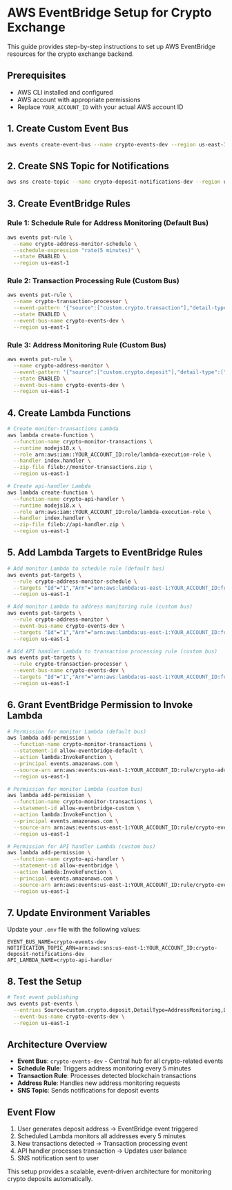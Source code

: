 # AWS EventBridge Setup for Crypto Exchange

This guide provides step-by-step instructions to set up AWS EventBridge resources for the crypto exchange backend.

## Prerequisites

- AWS CLI installed and configured
- AWS account with appropriate permissions
- Replace `YOUR_ACCOUNT_ID` with your actual AWS account ID

## 1. Create Custom Event Bus

```bash
aws events create-event-bus --name crypto-events-dev --region us-east-1
```

## 2. Create SNS Topic for Notifications

```bash
aws sns create-topic --name crypto-deposit-notifications-dev --region us-east-1
```

## 3. Create EventBridge Rules

### Rule 1: Schedule Rule for Address Monitoring (Default Bus)
```bash
aws events put-rule \
  --name crypto-address-monitor-schedule \
  --schedule-expression "rate(5 minutes)" \
  --state ENABLED \
  --region us-east-1
```

### Rule 2: Transaction Processing Rule (Custom Bus)
```bash
aws events put-rule \
  --name crypto-transaction-processor \
  --event-pattern '{"source":["custom.crypto.transaction"],"detail-type":["TransactionDetected"]}' \
  --state ENABLED \
  --event-bus-name crypto-events-dev \
  --region us-east-1
```

### Rule 3: Address Monitoring Rule (Custom Bus)
```bash
aws events put-rule \
  --name crypto-address-monitor \
  --event-pattern '{"source":["custom.crypto.deposit"],"detail-type":["AddressMonitoring"]}' \
  --state ENABLED \
  --event-bus-name crypto-events-dev \
  --region us-east-1
```

## 4. Create Lambda Functions

```bash
# Create monitor-transactions Lambda
aws lambda create-function \
  --function-name crypto-monitor-transactions \
  --runtime nodejs18.x \
  --role arn:aws:iam::YOUR_ACCOUNT_ID:role/lambda-execution-role \
  --handler index.handler \
  --zip-file fileb://monitor-transactions.zip \
  --region us-east-1

# Create api-handler Lambda
aws lambda create-function \
  --function-name crypto-api-handler \
  --runtime nodejs18.x \
  --role arn:aws:iam::YOUR_ACCOUNT_ID:role/lambda-execution-role \
  --handler index.handler \
  --zip-file fileb://api-handler.zip \
  --region us-east-1
```

## 5. Add Lambda Targets to EventBridge Rules

```bash
# Add monitor Lambda to schedule rule (default bus)
aws events put-targets \
  --rule crypto-address-monitor-schedule \
  --targets "Id"="1","Arn"="arn:aws:lambda:us-east-1:YOUR_ACCOUNT_ID:function:crypto-monitor-transactions" \
  --region us-east-1

# Add monitor Lambda to address monitoring rule (custom bus)
aws events put-targets \
  --rule crypto-address-monitor \
  --event-bus-name crypto-events-dev \
  --targets "Id"="1","Arn"="arn:aws:lambda:us-east-1:YOUR_ACCOUNT_ID:function:crypto-monitor-transactions" \
  --region us-east-1

# Add API handler Lambda to transaction processing rule (custom bus)
aws events put-targets \
  --rule crypto-transaction-processor \
  --event-bus-name crypto-events-dev \
  --targets "Id"="1","Arn"="arn:aws:lambda:us-east-1:YOUR_ACCOUNT_ID:function:crypto-api-handler" \
  --region us-east-1
```

## 6. Grant EventBridge Permission to Invoke Lambda

```bash
# Permission for monitor Lambda (default bus)
aws lambda add-permission \
  --function-name crypto-monitor-transactions \
  --statement-id allow-eventbridge-default \
  --action lambda:InvokeFunction \
  --principal events.amazonaws.com \
  --source-arn arn:aws:events:us-east-1:YOUR_ACCOUNT_ID:rule/crypto-address-monitor-schedule \
  --region us-east-1

# Permission for monitor Lambda (custom bus)
aws lambda add-permission \
  --function-name crypto-monitor-transactions \
  --statement-id allow-eventbridge-custom \
  --action lambda:InvokeFunction \
  --principal events.amazonaws.com \
  --source-arn arn:aws:events:us-east-1:YOUR_ACCOUNT_ID:rule/crypto-events-dev/* \
  --region us-east-1

# Permission for API handler Lambda (custom bus)
aws lambda add-permission \
  --function-name crypto-api-handler \
  --statement-id allow-eventbridge \
  --action lambda:InvokeFunction \
  --principal events.amazonaws.com \
  --source-arn arn:aws:events:us-east-1:YOUR_ACCOUNT_ID:rule/crypto-events-dev/* \
  --region us-east-1
```

## 7. Update Environment Variables

Update your `.env` file with the following values:

```env
EVENT_BUS_NAME=crypto-events-dev
NOTIFICATION_TOPIC_ARN=arn:aws:sns:us-east-1:YOUR_ACCOUNT_ID:crypto-deposit-notifications-dev
API_LAMBDA_NAME=crypto-api-handler
```

## 8. Test the Setup

```bash
# Test event publishing
aws events put-events \
  --entries Source=custom.crypto.deposit,DetailType=AddressMonitoring,Detail='{"address":"0x123","network":"ETHEREUM","type":"MONITOR_ADDRESS"}' \
  --event-bus-name crypto-events-dev \
  --region us-east-1
```

## Architecture Overview

- **Event Bus**: `crypto-events-dev` - Central hub for all crypto-related events
- **Schedule Rule**: Triggers address monitoring every 5 minutes
- **Transaction Rule**: Processes detected blockchain transactions
- **Address Rule**: Handles new address monitoring requests
- **SNS Topic**: Sends notifications for deposit events

## Event Flow

1. User generates deposit address → EventBridge event triggered
2. Scheduled Lambda monitors all addresses every 5 minutes
3. New transactions detected → Transaction processing event
4. API handler processes transaction → Updates user balance
5. SNS notification sent to user

This setup provides a scalable, event-driven architecture for monitoring crypto deposits automatically.